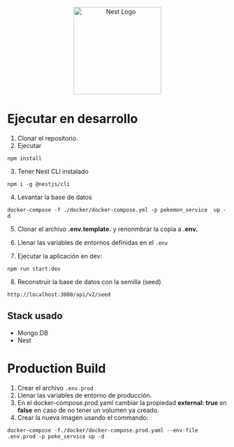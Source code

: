 <p align="center">
  <a href="http://nestjs.com/" target="blank"><img src="https://nestjs.com/img/logo-small.svg" width="200" alt="Nest Logo" /></a>
</p>

# Ejecutar en desarrollo

1. Clonar el repositorio.
2. Ejecutar 

```
npm install
```
3. Tener Nest CLI instalado

```
npm i -g @nestjs/cli
```

4. Levantar la base de datos
```
docker-compose -f ./docker/docker-compose.yml -p pokemon_service  up -d
```

5. Clonar el archivo __.env.template.__ y renonmbrar la copia a __.env.__

6. Llenar las variables de entornos definidas en el ```.env```

7. Ejecutar la aplicación en dev:
```
npm run start:dev 
```

8. Reconstruir la base de datos con la semilla (seed)
```
http://localhost:3000/api/v2/seed
```

## Stack usado
* Mongo DB
* Nest

# Production Build
1. Crear el archivo ```.env.prod```
2. Llenar las variables de entorno de producción.
3. En el docker-compose.prod.yaml cambiar la propiedad __external: true__ en __false__
   en caso de no tener un volumen ya creado.
4. Crear la nueva imagen usando el commando:
```
docker-compose -f./docker/docker-compose.prod.yaml --env-file .env.prod -p poke_service up -d 
```